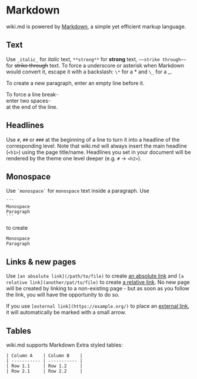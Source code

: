# Markdown

wiki.md is powered by [Markdown](https://en.wikipedia.org/wiki/Markdown), a simple yet efficient markup language.

## Text

Use `_italic_` for _italic_ text, `**strong**` for **strong** text, `~~strike through~~` for ~~strike through~~ text. To force a underscore or asterisk when Markdown would convert it, escape it with a backslash: `\*` for a \* and `\_` for a \_.

To create a new paragraph, enter an empty line before it.

To force a line break··  
enter two spaces··  
at the end of the line.

## Headlines

Use `#`, `##` or `###` at the beginning of a line to turn it into a headline of the corresponding level. Note that wiki.md will always insert the main headline (`<h1>`) using the page title/name. Headlines you set in your document will be rendered by the theme one level deeper (e.g. `#` -> `<h2>`).

## Monospace

Use `` `monospace` `` for `monospace` text inside a paragraph. Use

````
```
Monospace
Paragraph
```
````

to create

```
Monospace
Paragraph
```

## Links & new pages

Use `[an absolute link](/path/to/file)` to create [an absolute link](/path/to/file) and `[a relative link](another/pat/to/file)` to create [a relative link](another/pat/to/file). No new page will be created by linking to a non-existing page - but as soon as you follow the link, you will have the opportunity to do so.

If you use `[external link](https://example.org/)` to place an [external link](https://example.org/), it will automatically be marked with a small arrow.

## Tables

wiki.md supports Markdown Extra styled tables:

```
| Column A    | Column B    |
| ----------- | ----------- |
| Row 1.1     | Row 1.2     |
| Row 2.1     | Row 2.2     |
```
